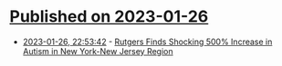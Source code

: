 # [Published on 2023-01-26](index.md)

* [2023-01-26, 22:53:42](https://news.ycombinator.com/item?id=34540050) - [Rutgers Finds Shocking 500% Increase in Autism in New York-New Jersey Region](https://scitechdaily.com/rutgers-finds-shocking-500-increase-in-autism-in-new-york-new-jersey-region/)
